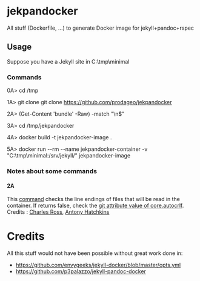 # jekpandocker
All stuff (Dockerfile, ...) to generate Docker image for jekyll+pandoc+rspec

## Usage
Suppose you have a Jekyll site in C:\tmp\minimal

### Commands
0A> cd /tmp

1A> git clone git clone https://github.com/prodageo/jekpandocker

2A> (Get-Content 'bundle' -Raw) -match "\n$"

3A> cd /tmp/jekpandocker

4A> docker build -t jekpandocker-image .

5A> docker run --rm --name jekpandocker-container -v "C:\tmp\minimal\:/srv/jekyll/" jekpandocker-image

### Notes about some commands
#### 2A
This [command](https://stackoverflow.com/a/54335814/12824964) checks the line endings of files that will be read in the container. If returns false, check the [git attribute value of core.autocrlf](https://stackoverflow.com/a/20653073/12824964).
Credits : [Charles Ross](https://stackoverflow.com/users/1337544/charles-ross), [Antony Hatchkins](https://stackoverflow.com/users/237105/antony-hatchkins)

# Credits
All this stuff would not have been possible without great work done in:
- https://github.com/envygeeks/jekyll-docker/blob/master/opts.yml
- https://github.com/p3palazzo/jekyll-pandoc-docker

